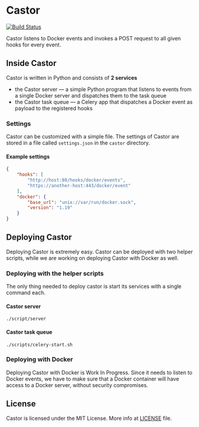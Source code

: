 Castor
======

[![Build Status](https://travis-ci.org/sourcelair/castor.svg)](https://travis-ci.org/sourcelair/castor)

Castor listens to Docker events and invokes a POST request to all given hooks for every event.

## Inside Castor

Castor is written in Python and consists of **2 services**

- the Castor server — a simple Python program that listens to events from a single Docker server and dispatches them to the task queue
- the Castor task queue — a Celery app that dispatches a Docker event as payload to the registered hooks

### Settings

Castor can be customized with a simple file. The settings of Castor are stored in a file called `settings.json` in the `castor` directory.

#### Example settings
```json
{
    "hooks": [
        "http://host:80/hooks/docker/events",
        "https://another-host:443/docker/event"
    ],
    "docker": {
        "base_url": "unix://var/run/docker.sock",
        "version": "1.19"
    }
}
```

## Deploying Castor

Deploying Castor is extremely easy. Castor can be deployed with two helper scripts, while we are working on deploying Castor with Docker as well.

### Deploying with the helper scripts

The only thing needed to deploy castor is start its services with a single command each.

#### Castor server
```
./script/server
```

#### Castor task queue
```
./scripts/celery-start.sh
```


### Deploying with Docker
Deploying Castor with Docker is Work In Progress. Since it needs to listen to Docker events, we have to make sure that a Docker container will have access to a Docker server, without security compromises.

## License
Castor is licensed under the MIT License. More info at [LICENSE](LICENSE) file.

